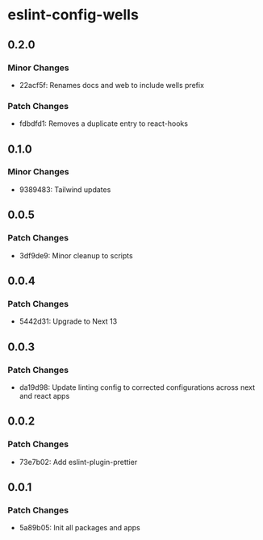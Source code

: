 # eslint-config-wells

## 0.2.0

### Minor Changes

- 22acf5f: Renames docs and web to include wells prefix

### Patch Changes

- fdbdfd1: Removes a duplicate entry to react-hooks

## 0.1.0

### Minor Changes

- 9389483: Tailwind updates

## 0.0.5

### Patch Changes

- 3df9de9: Minor cleanup to scripts

## 0.0.4

### Patch Changes

- 5442d31: Upgrade to Next 13

## 0.0.3

### Patch Changes

- da19d98: Update linting config to corrected configurations across next and react apps

## 0.0.2

### Patch Changes

- 73e7b02: Add eslint-plugin-prettier

## 0.0.1

### Patch Changes

- 5a89b05: Init all packages and apps
